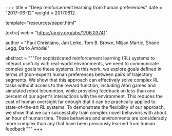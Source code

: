 +++
title = "Deep reinforcement learning from human preferences"
date = "2017-06-12"
weight = 20170612

template="resources/paper.html"

[extra]
web = "https://arxiv.org/abs/1706.03741"

author = "Paul Christiano, Jan Leike, Tom B. Brown, Miljan Martic, Shane Legg, Dario Amodei"

abstract = """For sophisticated reinforcement learning (RL) systems to interact usefully with real-world environments, we need to communicate complex goals to these systems. In this work, we explore goals defined in terms of (non-expert) human preferences between pairs of trajectory segments. We show that this approach can effectively solve complex RL tasks without access to the reward function, including Atari games and simulated robot locomotion, while providing feedback on less than one percent of our agent's interactions with the environment. This reduces the cost of human oversight far enough that it can be practically applied to state-of-the-art RL systems. To demonstrate the flexibility of our approach, we show that we can successfully train complex novel behaviors with about an hour of human time. These behaviors and environments are considerably more complex than any that have been previously learned from human feedback."""
+++
